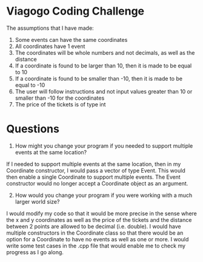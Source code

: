 # Viagogo Coding Challenge

The assumptions that I have made:
1. Some events can have the same coordinates
2. All coordinates have 1 event
3. The coordinates will be whole numbers and not decimals, as well as the distance
4. If a coordinate is found to be larger than 10, then it is made to be equal to 10
5. If a coordinate is found to be smaller than -10, then it is made to be equal to -10
6. The user will follow instructions and not input values greater than 10 or smaller than -10 for the coordinates
7. The price of the tickets is of type int

# Questions
1. How might you change your program if you needed to support multiple events at the
same location?

If I needed to support multiple events at the same location, then in my Coordinate constructor, I would pass a vector of type Event. This would then enable a single Coordinate to support multiple events. The Event constructor would no longer accept a Coordinate object as an argument. 


2. How would you change your program if you were working with a much larger world
size?

I would modify my code so that it would be more precise in the sense where the x and y coordinates as well as the price of the tickets and the distance between 2 points are allowed to be decimal (i.e. double). I would have multiple constructors in the Coordinate class so that there would be an option for a Coordinate to have no events as well as one or more. I would write some test cases in the .cpp file that would enable me to check my progress as I go along. 

